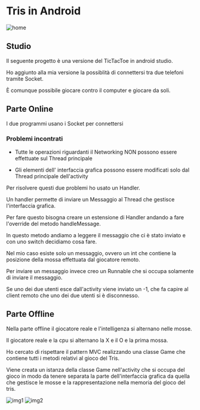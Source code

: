 # Tris in Android

![home](https://i.imgur.com/Uy0RpWm.jpg)

## Studio
Il seguente progetto è una versione del TicTacToe in android studio.

Ho aggiunto alla mia versione la possiblità di connettersi tra due telefoni tramite Socket.

È comunque possibile giocare contro il computer e giocare da soli.

## Parte Online

I due programmi usano i Socket per connettersi

### Problemi incontrati

- Tutte le operazioni riguardanti il Networking NON possono essere effettuate sul Thread principale

- Gli elementi dell' interfaccia grafica possono essere modificati solo dal Thread principale dell'activity

Per risolvere questi due problemi ho usato un Handler.

Un handler permette di inviare un Messaggio al Thread che gestisce l'interfaccia grafica.

Per fare questo bisogna creare un estensione di Handler andando a fare l'override del metodo handleMessage.

In questo metodo andiamo a leggere il messaggio che ci è stato inviato e con uno switch decidiamo cosa fare.

Nel mio caso esiste solo un messaggio, ovvero un int che contiene la posizione della mossa effettuata dal giocatore remoto.

Per inviare un messaggio invece creo un Runnable che si occupa solamente di inviare il messaggio.

Se uno dei due utenti esce dall'activity viene inviato un -1, che fa capire al client remoto che uno dei due utenti si è disconnesso.

## Parte Offline

Nella parte offline il giocatore reale e l'intelligenza si alternano nelle mosse.

Il giocatore reale e la cpu si alternano la X e il O e la prima mossa.

Ho cercato di rispettare il pattern MVC realizzando una classe Game che contiene tutti i metodi relativi al gioco del Tris.

Viene creata un istanza della classe Game nell'activity che si occupa del gioco in modo da tenere separata la parte dell'interfaccia grafica da quella che gestisce le mosse e la rappresentazione nella memoria del gioco del tris.

![img1](https://i.imgur.com/xw0mqrb.jpg)
![img2](https://i.imgur.com/O5ed2l9.jpg)
